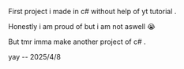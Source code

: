 First project i made in c# without help of yt tutorial . 

Honestly i am proud of but i am not aswell :sob: 

But tmr imma make another project of c# . 

yay -- 2025/4/8
